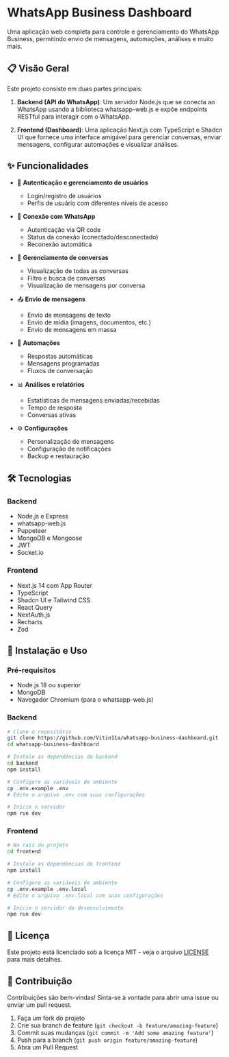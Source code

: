 # WhatsApp Business Dashboard

Uma aplicação web completa para controle e gerenciamento do WhatsApp Business, permitindo envio de mensagens, automações, análises e muito mais.

## 📋 Visão Geral

Este projeto consiste em duas partes principais:

1. **Backend (API do WhatsApp)**: Um servidor Node.js que se conecta ao WhatsApp usando a biblioteca whatsapp-web.js e expõe endpoints RESTful para interagir com o WhatsApp.

2. **Frontend (Dashboard)**: Uma aplicação Next.js com TypeScript e Shadcn UI que fornece uma interface amigável para gerenciar conversas, enviar mensagens, configurar automações e visualizar análises.

## ✨ Funcionalidades

- 🔐 **Autenticação e gerenciamento de usuários**
  - Login/registro de usuários
  - Perfis de usuário com diferentes níveis de acesso

- 📱 **Conexão com WhatsApp**
  - Autenticação via QR code
  - Status da conexão (conectado/desconectado)
  - Reconexão automática

- 💬 **Gerenciamento de conversas**
  - Visualização de todas as conversas
  - Filtro e busca de conversas
  - Visualização de mensagens por conversa

- 📤 **Envio de mensagens**
  - Envio de mensagens de texto
  - Envio de mídia (imagens, documentos, etc.)
  - Envio de mensagens em massa

- 🤖 **Automações**
  - Respostas automáticas
  - Mensagens programadas
  - Fluxos de conversação

- 📊 **Análises e relatórios**
  - Estatísticas de mensagens enviadas/recebidas
  - Tempo de resposta
  - Conversas ativas

- ⚙️ **Configurações**
  - Personalização de mensagens
  - Configuração de notificações
  - Backup e restauração

## 🛠️ Tecnologias

### Backend
- Node.js e Express
- whatsapp-web.js
- Puppeteer
- MongoDB e Mongoose
- JWT
- Socket.io

### Frontend
- Next.js 14 com App Router
- TypeScript
- Shadcn UI e Tailwind CSS
- React Query
- NextAuth.js
- Recharts
- Zod

## 🚀 Instalação e Uso

### Pré-requisitos
- Node.js 18 ou superior
- MongoDB
- Navegador Chromium (para o whatsapp-web.js)

### Backend

```bash
# Clone o repositório
git clone https://github.com/Vitin11a/whatsapp-business-dashboard.git
cd whatsapp-business-dashboard

# Instale as dependências do backend
cd backend
npm install

# Configure as variáveis de ambiente
cp .env.example .env
# Edite o arquivo .env com suas configurações

# Inicie o servidor
npm run dev
```

### Frontend

```bash
# Na raiz do projeto
cd frontend

# Instale as dependências do frontend
npm install

# Configure as variáveis de ambiente
cp .env.example .env.local
# Edite o arquivo .env.local com suas configurações

# Inicie o servidor de desenvolvimento
npm run dev
```

## 📝 Licença

Este projeto está licenciado sob a licença MIT - veja o arquivo [LICENSE](LICENSE) para mais detalhes.

## 🤝 Contribuição

Contribuições são bem-vindas! Sinta-se à vontade para abrir uma issue ou enviar um pull request.

1. Faça um fork do projeto
2. Crie sua branch de feature (`git checkout -b feature/amazing-feature`)
3. Commit suas mudanças (`git commit -m 'Add some amazing feature'`)
4. Push para a branch (`git push origin feature/amazing-feature`)
5. Abra um Pull Request